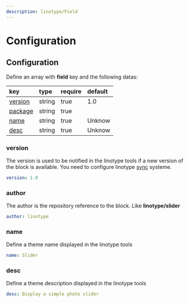 ```yaml
---
description: linotype/Field
---
```


# Configuration

## Configuration

Define an array with **field** key and the following datas: 

| key | type | require | default |
| :--- | :--- | :--- | :--- |
| [version](../theme/structure.md#version) | string | true | 1.0 |
| [package](../theme/structure.md#package) | string | true |  |
| [name](../theme/structure.md#name) | string | true | Unknow |
| [desc](../theme/structure.md#desc) | string | true | Unknow |

### version

The version is used to be notified in the linotype tools if a new version of the block is available. You need to configure linotype [sync](../../tools/sync.md) systeme.

```yaml
version: 1.0
```

### author

The author is the repository reference to the block. Like **linotype/slider**

```yaml
author: linotype
```

### name

Define a theme name displayed in the linotype tools

```yaml
name: Slider
```

### desc

Define a theme description displayed in the linotype tools

```yaml
desc: Display a simple photo slider
```

